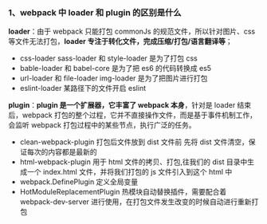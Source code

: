 ### 1、webpack 中 loader 和 plugin 的区别是什么

**loader**：由于 webpack 只能打包 commonJs 的规范文件，所以针对图片、css 等文件无法打包，**loader 专注于转化文件，完成压缩/打包/语言翻译等**；

-   css-loader sass-loader 和 style-loader 是为了打包 css
-   bable-loader 和 babel-core 是为了把 es6 的代码转换成 es5
-   url-loader 和 file-loader img-loader 是为了把图片进行打包
-   eslint-loader 某路径下的文件开启 eslint

**plugin**：**plugin 是一个扩展器，它丰富了 webpack 本身**，针对是 loader 结束 后，webpack 打包的整个过程，它并不直接操作文件，而是基于事件机制工作， 会监听 webpack 打包过程中的某些节点，执行广泛的任务。

-   clean-webpack-plugin 打包后文件放到 dist 文件前 先将 dist 文件清空，保证每次的内容都是最新的
-   html-webpack-plugin 用于 html 文件的拷贝、打包,往我们的 dist 目录中生成一个 index.html 文件，并将我们打包的 js 文件引入到这个 html 中
-   webpack.DefinePlugin 定义全局变量
-   HotModuleReplacementPlugin 热模块自动替换插件，需要配合着 webpack-dev-server 进行使用，在打包文件发生改变的时候自动进行重新打包
